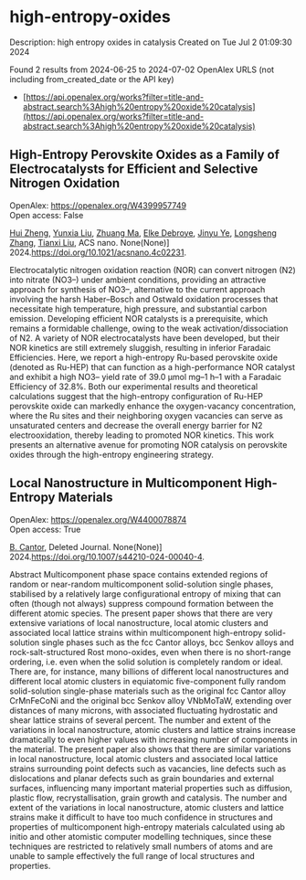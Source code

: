 # high-entropy-oxides
Description: high entropy oxides in catalysis
Created on Tue Jul  2 01:09:30 2024

Found 2 results from 2024-06-25 to 2024-07-02
OpenAlex URLS (not including from_created_date or the API key)
- [https://api.openalex.org/works?filter=title-and-abstract.search%3Ahigh%20entropy%20oxide%20catalysis](https://api.openalex.org/works?filter=title-and-abstract.search%3Ahigh%20entropy%20oxide%20catalysis)

## High-Entropy Perovskite Oxides as a Family of Electrocatalysts for Efficient and Selective Nitrogen Oxidation   

OpenAlex: https://openalex.org/W4399957749    
Open access: False
    
[Hui Zheng](https://openalex.org/A5044983690), [Yunxia Liu](https://openalex.org/A5041488712), [Zhuang Ma](https://openalex.org/A5082660416), [Elke Debroye](https://openalex.org/A5066461826), [Jinyu Ye](https://openalex.org/A5038216241), [Longsheng Zhang](https://openalex.org/A5037139352), [Tianxi Liu](https://openalex.org/A5018950796), ACS nano. None(None)] 2024.https://doi.org/10.1021/acsnano.4c02231.
    
Electrocatalytic nitrogen oxidation reaction (NOR) can convert nitrogen (N2) into nitrate (NO3–) under ambient conditions, providing an attractive approach for synthesis of NO3–, alternative to the current approach involving the harsh Haber–Bosch and Ostwald oxidation processes that necessitate high temperature, high pressure, and substantial carbon emission. Developing efficient NOR catalysts is a prerequisite, which remains a formidable challenge, owing to the weak activation/dissociation of N2. A variety of NOR electrocatalysts have been developed, but their NOR kinetics are still extremely sluggish, resulting in inferior Faradaic Efficiencies. Here, we report a high-entropy Ru-based perovskite oxide (denoted as Ru-HEP) that can function as a high-performance NOR catalyst and exhibit a high NO3– yield rate of 39.0 μmol mg–1 h–1 with a Faradaic Efficiency of 32.8%. Both our experimental results and theoretical calculations suggest that the high-entropy configuration of Ru-HEP perovskite oxide can markedly enhance the oxygen-vacancy concentration, where the Ru sites and their neighboring oxygen vacancies can serve as unsaturated centers and decrease the overall energy barrier for N2 electrooxidation, thereby leading to promoted NOR kinetics. This work presents an alternative avenue for promoting NOR catalysis on perovskite oxides through the high-entropy engineering strategy.    

    

## Local Nanostructure in Multicomponent High-Entropy Materials   

OpenAlex: https://openalex.org/W4400078874    
Open access: True
    
[B. Cantor](https://openalex.org/A5064795527), Deleted Journal. None(None)] 2024.https://doi.org/10.1007/s44210-024-00040-4.
    
Abstract Multicomponent phase space contains extended regions of random or near-random multicomponent solid-solution single phases, stabilised by a relatively large configurational entropy of mixing that can often (though not always) suppress compound formation between the different atomic species. The present paper shows that there are very extensive variations of local nanostructure, local atomic clusters and associated local lattice strains within multicomponent high-entropy solid-solution single phases such as the fcc Cantor alloys, bcc Senkov alloys and rock-salt-structured Rost mono-oxides, even when there is no short-range ordering, i.e. even when the solid solution is completely random or ideal. There are, for instance, many billions of different local nanostructures and different local atomic clusters in equiatomic five-component fully random solid-solution single-phase materials such as the original fcc Cantor alloy CrMnFeCoNi and the original bcc Senkov alloy VNbMoTaW, extending over distances of many microns, with associated fluctuating hydrostatic and shear lattice strains of several percent. The number and extent of the variations in local nanostructure, atomic clusters and lattice strains increase dramatically to even higher values with increasing number of components in the material. The present paper also shows that there are similar variations in local nanostructure, local atomic clusters and associated local lattice strains surrounding point defects such as vacancies, line defects such as dislocations and planar defects such as grain boundaries and external surfaces, influencing many important material properties such as diffusion, plastic flow, recrystallisation, grain growth and catalysis. The number and extent of the variations in local nanostructure, atomic clusters and lattice strains make it difficult to have too much confidence in structures and properties of multicomponent high-entropy materials calculated using ab initio and other atomistic computer modelling techniques, since these techniques are restricted to relatively small numbers of atoms and are unable to sample effectively the full range of local structures and properties.    

    
